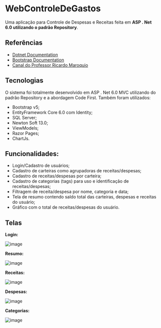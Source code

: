 
# WebControleDeGastos

Uma aplicação para Controle de Despesas e Receitas feita em **ASP . Net 6.0 utilizando o padrão Repository**.


## Referências

 - [Dotnet Documentation](https://docs.microsoft.com/en-us/dotnet/)
 - [Bootstrap Documentation](https://getbootstrap.com/docs/5.2/getting-started/introduction/)
 - [Canal do Professor Ricardo Maroquio](https://www.youtube.com/c/RicardoMaroquio)


## Tecnologias

O sistema foi totalmente desenvolvido em ASP . Net 6.0 MVC utilizando do padrão Repository e a abordagem Code First.
Também foram utilizados:

- Bootstrap v5;
- EntityFramework Core 6.0 com Identity;
- SQL Server;
- Newton Soft 13.0;
- ViewModels;
- Razor Pages;
- ChartJs.

## Funcionalidades:

- Login/Cadastro de usuários;
- Cadastro de carteiras como agrupadoras de receitas/despesas;
- Cadastro de receitas/despesas por carteira;
- Cadastro de categorias (tags) para uso e identificação de receitas/despesas;
- Filtragem de receita/despesa por nome, categoria e data;
- Tela de resumo contendo saldo total das carteiras, despesas e receitas do usuário;
- Gráfico com o total de receitas/despesas do usuário.

## Telas

**Login:**

![image](https://user-images.githubusercontent.com/35302072/178387463-ca432135-5a9c-4fe6-8d89-37ba24bebca6.png)

**Resumo:**

![image](https://user-images.githubusercontent.com/35302072/178387711-799eb2b8-88c0-4530-a585-cff76a9979aa.png)

**Receitas:**

![image](https://user-images.githubusercontent.com/35302072/178387554-3e58b1e3-cd23-4b4e-b6e3-7edd7a0ffadb.png)

**Despesas:**

![image](https://user-images.githubusercontent.com/35302072/178387602-6e9a0fb3-fea7-4e06-bbcd-02b9dcf2a036.png)

**Categorias:**

![image](https://user-images.githubusercontent.com/35302072/178387648-a41adef9-0902-475d-897d-cbf950a97704.png)


